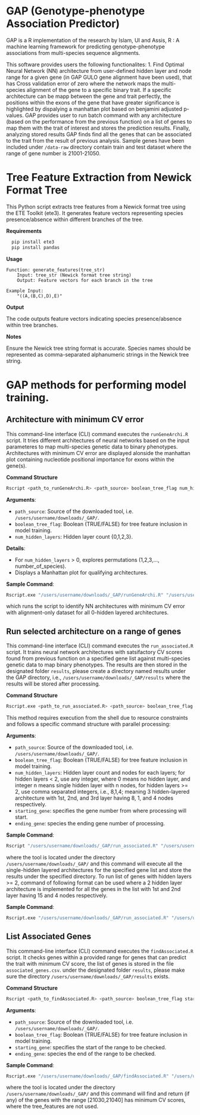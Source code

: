 # GAP (Genotype-phenotype Association Predictor)

GAP is a R implementation of the research by Islam, UI and Assis, R : A machine learning framework for predicting genotype-phenotype associations from multi-species sequence alignments.

This software provides users the following functionalites: 1. Find Optimal Neural Network (NN) architecture from user-defined hidden layer and node range for a given gene (in GAP GULO gene alignment have been used), that has Cross validation error of zero where the network maps the multi-species alignment of the gene to a specific binary trait. If a specific architecture can be mapp between the gene and trait perfectly, the positions within the exons of the gene that have greater significance is highlighted by dispalying a manhattan plot based on benjamini adjusted p-values. GAP provides user to run batch command with any architecture (based on the performance from the previous function) on a list of genes to map them with the trait of interest and stores the prediction results. Finally, analyzing stored results GAP finds find all the genes  that can be associated to the trait from the result of previous analysis. Sample genes have been included under `/data-raw` directory contain train and test dataset where the range of gene number is 21001-21050.


# Tree Feature Extraction from Newick Format Tree
This Python script extracts tree features from a Newick format tree using the ETE Toolkit (ete3). It generates feature vectors representing species presence/absence within different branches of the tree.

**Requirements**
```bash
  pip install ete3
  pip install pandas
```
**Usage**

    Function: generate_features(tree_str)
        Input: tree_str (Newick format tree string)
        Output: Feature vectors for each branch in the tree

    Example Input:
        "((A,(B,C),D),E)"

**Output**

The code outputs feature vectors indicating species presence/absence within tree branches.

**Notes**

Ensure the Newick tree string format is accurate.
Species names should be represented as comma-separated alphanumeric strings in the Newick tree string.

# GAP methods for performing model training.

## Architecture with minimum CV error
This command-line interface (CLI) command executes the `runGeneArchi.R` script. It tries different architectures of neural networks based on the input parameteres to map multi-species genetic data to binary phenotypes. Architectures with minimum CV error are displayed alonside the manhattan plot containing nucleotide positional importance for exons within the gene(s).

**Command Structure**

```bash
Rscript <path_to_runGeneArchi.R> <path_source> boolean_tree_flag num_hidden_layers
```
**Arguments**:
  - `path_source`: Source of the downloaded tool, i.e. `/users/username/downloads/_GAP/`.
  - `boolean_tree_flag`: Boolean (TRUE/FALSE) for tree feature inclusion in model training.
  - `num_hidden_layers`: Hidden layer count {0,1,2,3}.
    
**Details**:
  - For `num_hidden_layers` > 0, explores permutations (1,2,3,..., number_of_species).
  - Displays a Manhattan plot for qualifying architectures.
    
**Sample Command**:
```bash 
Rscript.exe "/users/username/downloads/_GAP/runGeneArchi.R" "/users/username/downloads/_GAP/" FALSE 0
```
which runs the script to identify NN architectures with minimum CV error with alignment-only dataset for all 0-hidden layered architectures.


## Run selected architecture on a range of genes

This command-line interface (CLI) command executes the `run_associated.R` script. It trains neural network architectures with satsifactory CV scores found from previous function on a specified gene list against multi-species genetic data to map binary phenotypes. The results are then stored in the designated folder `results`, please create a directory named results under the GAP directory, i.e., `/users/username/downloads/_GAP/results` where the results will be stored after processing.

**Command Structure**

```bash
Rscript.exe <path_to_run_associated.R> <path_source> boolean_tree_flag num_hidden_layers starting_gene ending_gene
```
This method requires execution from the shell due to resource constraints and follows a specific command structure with parallel processing:

**Arguments**:
  - `path_source`: Source of the downloaded tool, i.e. `/users/username/downloads/_GAP/`.
  - `boolean_tree_flag`: Boolean (TRUE/FALSE) for tree feature inclusion in model training.
  - `num_hidden_layers`: Hidden layer count and nodes for each layers; for hidden layers < 2, use any integer, where 0 means no hidden layer, and integer n means single hidden layer with n nodes, for hidden layers >= 2, use comma separated integers, i.e., 8,1,4; meaning 3 hidden-layered architecture with 1st, 2nd, and 3rd layer having 8, 1, and 4 nodes respectively. 
  - `starting_gene`: specifies the gene number from where processing will start.
  - `ending_gene`: species the ending gene number of processing.

**Sample Command**:
```bash 
Rscript "/users/username/downloads/_GAP/run_associated.R" "/users/username/downloads/_GAP/" TRUE 1 21030 21040.
```
where the tool is located under the directory `/users/username/downloads/_GAP/` and this command will execute all the single-hidden layered architectures for the specified gene list and store the results under the specified directory. To run list of genes with hidden layers >= 2, command of following format can be used where a 2 hidden layer architecture is implemented for all the genes in the list with 1st and 2nd layer having 15 and 4 nodes respectively.

**Sample Command**:
```bash 
Rscript.exe "/users/username/downloads/_GAP/run_associated.R" "/users/username/downloads/_GAP/" TRUE 15,4 21030 21040.
```
## List Associated Genes

This command-line interface (CLI) command executes the `findAssociated.R` script. It checks genes within a provided range for genes that can predict the trait with minimum CV score, the list of genes is stored in the file `associated_genes.csv`. under the designated folder `results`, please make sure the directory `/users/username/downloads/_GAP/results` exists.

**Command Structure**

```bash
Rscript <path_to_findAssociated.R> <path_source> boolean_tree_flag starting_gene ending_gene
```

**Arguments**:
  - `path_source`: Source of the downloaded tool, i.e. `/users/username/downloads/_GAP/`.
  - `boolean_tree_flag`: Boolean (TRUE/FALSE) for tree feature inclusion in model training.
  - `starting_gene`: specifies the start of the range to be checked.
  - `ending_gene`: species the end of the range to be checked.

**Sample Command**:
```bash 
Rscript.exe "/users/username/downloads/_GAP/findAssociated.R" "/users/username/downloads/_GAP/" FALSE 21030 21040.
```
where the tool is located under the directory `/users/username/downloads/_GAP/` and this command will find and return (if any) of the genes with the range [21030,21040] has minimum CV scores, where the tree_features are not used.

